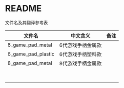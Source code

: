 # README #

文件名及其翻译参考表

| 文件名             | 中文含义          | 备注 |
| ------------------ | ----------------- | ---- |
| 6_game_pad_metal   | 6代游戏手柄金属款 |      |
| 6_game_pad_plastic | 6代游戏手柄塑料款 |      |
| 8_game_pad_metal   | 8代游戏手柄金属款 |      |
|                    |                   |      |
|                    |                   |      |
|                    |                   |      |
|                    |                   |      |
|                    |                   |      |
|                    |                   |      |
|                    |                   |      |
|                    |                   |      |

